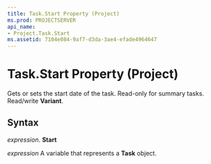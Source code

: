 ```yaml
---
title: Task.Start Property (Project)
ms.prod: PROJECTSERVER
api_name:
- Project.Task.Start
ms.assetid: 7104e084-9af7-d3da-3ae4-efade4964647
---
```



# Task.Start Property (Project)

Gets or sets the start date of the task. Read-only for summary tasks. Read/write  **Variant**.


## Syntax

 _expression_. **Start**

 _expression_ A variable that represents a **Task** object.


